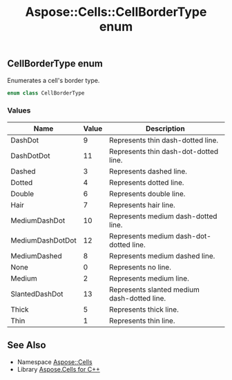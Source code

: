 ﻿---
title: Aspose::Cells::CellBorderType enum
linktitle: CellBorderType
second_title: Aspose.Cells for C++ API Reference
description: 'Aspose::Cells::CellBorderType enum. Enumerates a cell''s border type in C++.'
type: docs
weight: 17900
url: /cpp/aspose.cells/cellbordertype/
---
## CellBorderType enum


Enumerates a cell's border type.

```cpp
enum class CellBorderType
```

### Values

| Name | Value | Description |
| --- | --- | --- |
| DashDot | 9 | Represents thin dash-dotted line. |
| DashDotDot | 11 | Represents thin dash-dot-dotted line. |
| Dashed | 3 | Represents dashed line. |
| Dotted | 4 | Represents dotted line. |
| Double | 6 | Represents double line. |
| Hair | 7 | Represents hair line. |
| MediumDashDot | 10 | Represents medium dash-dotted line. |
| MediumDashDotDot | 12 | Represents medium dash-dot-dotted line. |
| MediumDashed | 8 | Represents medium dashed line. |
| None | 0 | Represents no line. |
| Medium | 2 | Represents medium line. |
| SlantedDashDot | 13 | Represents slanted medium dash-dotted line. |
| Thick | 5 | Represents thick line. |
| Thin | 1 | Represents thin line. |

## See Also

* Namespace [Aspose::Cells](../)
* Library [Aspose.Cells for C++](../../)
